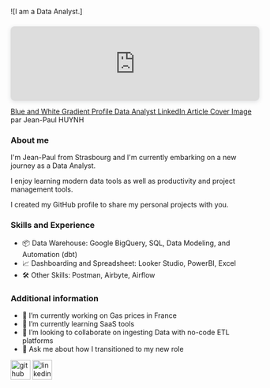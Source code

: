 ![I am a Data Analyst.]<div style="position: relative; width: 100%; height: 0; padding-top: 30.0000%;
 padding-bottom: 0; box-shadow: 0 2px 8px 0 rgba(63,69,81,0.16); margin-top: 1.6em; margin-bottom: 0.9em; overflow: hidden;
 border-radius: 8px; will-change: transform;">
  <iframe loading="lazy" style="position: absolute; width: 100%; height: 100%; top: 0; left: 0; border: none; padding: 0;margin: 0;"
    src="https:&#x2F;&#x2F;www.canva.com&#x2F;design&#x2F;DAGGmanUPxc&#x2F;LUCmwmcGX3mwGA6mrD7jHQ&#x2F;view?embed" allowfullscreen="allowfullscreen" allow="fullscreen">
  </iframe>
</div>
<a href="https:&#x2F;&#x2F;www.canva.com&#x2F;design&#x2F;DAGGmanUPxc&#x2F;LUCmwmcGX3mwGA6mrD7jHQ&#x2F;view?utm_content=DAGGmanUPxc&amp;utm_campaign=designshare&amp;utm_medium=embeds&amp;utm_source=link" target="_blank" rel="noopener">Blue and White Gradient Profile Data Analyst LinkedIn Article Cover Image</a> par Jean-Paul HUYNH

### About me
I'm Jean-Paul from Strasbourg and I'm currently embarking on a new journey as a Data Analyst. 

I enjoy learning modern data tools as well as productivity and project management tools.

I created my GitHub profile to share my personal projects with you.

### Skills and Experience

- 📦 Data Warehouse: Google BigQuery, SQL, Data Modeling, and Automation (dbt)
- 📈 Dashboarding and Spreadsheet: Looker Studio, PowerBI, Excel
- 🛠️ Other Skills: Postman, Airbyte, Airflow

### Additional information

- 🔭 I’m currently working on Gas prices in France 
- 🌱 I’m currently learning SaaS tools 
- 👯 I’m looking to collaborate on ingesting Data with no-code ETL platforms 
- 💬 Ask me about how I transitioned to my new role 


[<img src='https://cdn.jsdelivr.net/npm/simple-icons@3.0.1/icons/github.svg' alt='github' height='40'>](https://github.com/jphnh)  [<img src='https://cdn.jsdelivr.net/npm/simple-icons@3.0.1/icons/linkedin.svg' alt='linkedin' height='40'>](https://www.linkedin.com/in/jeanpaulhuynh/)  
